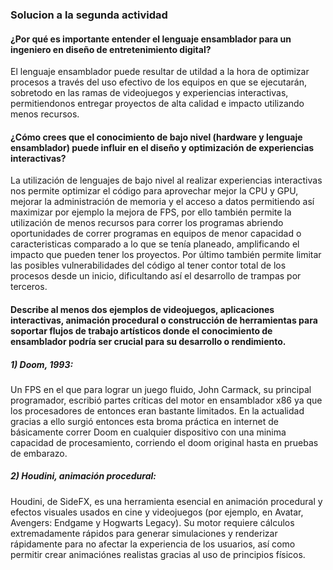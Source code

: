 ### Solucion a la segunda actividad  
#### ¿Por qué es importante entender el lenguaje ensamblador para un ingeniero en diseño de entretenimiento digital?  
El lenguaje ensamblador puede resultar de utildad a la hora de optimizar procesos a través del uso efectivo de los equipos en que se ejecutarán, sobretodo en las ramas de videojuegos y experiencias interactivas, permitiendonos entregar proyectos de alta calidad e impacto utilizando menos recursos.  
#### ¿Cómo crees que el conocimiento de bajo nivel (hardware y lenguaje ensamblador) puede influir en el diseño y optimización de experiencias interactivas?  
La utilización de lenguajes de bajo nivel al realizar experiencias interactivas nos permite optimizar el código para aprovechar mejor la CPU y GPU, mejorar la administración de memoria y el acceso a datos permitiendo así maximizar por ejemplo la mejora de FPS, 
por ello también permite la utilización de menos recursos para correr los programas abriendo oportunidades de correr programas en equipos de menor capacidad o caracteristicas comparado a lo que se tenía planeado, amplificando el impacto que pueden tener los proyectos.
 Por último también permite limitar las posibles vulnerabilidades del código al tener contor total de los procesos desde un inicio, dificultando así el desarrollo de trampas por terceros.
#### Describe al menos dos ejemplos de videojuegos, aplicaciones interactivas, animación procedural o construcción de herramientas para soportar flujos de trabajo artísticos donde el conocimiento de ensamblador podría ser crucial para su desarrollo o rendimiento.    
##### 1) Doom, 1993:
Un FPS en el que para lograr un juego fluido, John Carmack, su principal programador, escribió partes críticas del motor en ensamblador x86 ya que los procesadores de entonces eran bastante limitados. En la actualidad gracias a ello surgió entonces esta broma práctica en internet de 
básicamente correr Doom en cualquier dispositivo con una minima capacidad de procesamiento, corriendo el doom original hasta en pruebas de embarazo.
##### 2) Houdini, animación procedural:
Houdini, de SideFX, es una herramienta esencial en animación procedural y efectos visuales usados en cine y videojuegos (por ejemplo, en Avatar, Avengers: Endgame y Hogwarts Legacy). 
Su motor requiere cálculos extremadamente rápidos para generar simulaciones y renderizar rápidamente para no afectar la experiencia de los usuarios, así como permitir crear animaciónes realistas gracias al uso de principios físicos.
